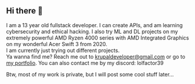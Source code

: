 ## Hi there 👋

I am a 13 year old fullstack developer. I can create APIs, and am learning cybersecurity and ethical hacking. I also try ML and DL projects on my extremely powerful AMD Ryzen 4000 series with AMD Integrated Graphics on my wonderful Acer Swift 3 from 2020.
<br>
I am currently just trying out different projects. 
<br>
Ya wanna find me? Reach me out to krupaldeveloper@gmail.com or go to <a href = "//lolfactor39.github.io">my portfolio</a>. You can also contact me by my discord: lolfactor39

Btw, most of my work is private, but I will post some cool stuff later...
